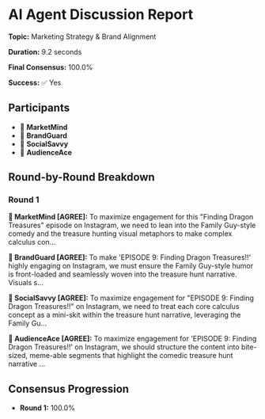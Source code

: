 # AI Agent Discussion Report

**Topic:** Marketing Strategy & Brand Alignment

**Duration:** 9.2 seconds

**Final Consensus:** 100.0%

**Success:** ✅ Yes

## Participants

- 🤖 **MarketMind**
- 🤖 **BrandGuard**
- 🤖 **SocialSavvy**
- 🤖 **AudienceAce**

## Round-by-Round Breakdown

### Round 1

**🤖 MarketMind [AGREE]:** To maximize engagement for this "Finding Dragon Treasures" episode on Instagram, we need to lean into the Family Guy-style comedy and the treasure hunting visual metaphors to make complex calculus con...

**🤖 BrandGuard [AGREE]:** To make 'EPISODE 9: Finding Dragon Treasures!!' highly engaging on Instagram, we must ensure the Family Guy-style humor is front-loaded and seamlessly woven into the treasure hunt narrative. Visuals s...

**🤖 SocialSavvy [AGREE]:** To maximize engagement for "EPISODE 9: Finding Dragon Treasures!!" on Instagram, we need to treat each core calculus concept as a mini-skit within the treasure hunt narrative, leveraging the Family Gu...

**🤖 AudienceAce [AGREE]:** To maximize engagement for 'EPISODE 9: Finding Dragon Treasures!!' on Instagram, we should structure the content into bite-sized, meme-able segments that highlight the comedic treasure hunt narrative ...

## Consensus Progression

- **Round 1:** 100.0%
